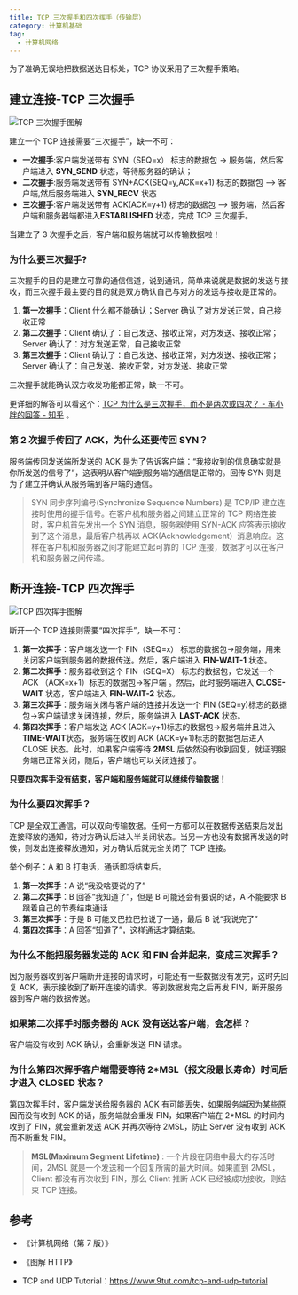 ```yaml
---
title: TCP 三次握手和四次挥手（传输层）
category: 计算机基础
tag:
  - 计算机网络
---
```


为了准确无误地把数据送达目标处，TCP 协议采用了三次握手策略。

## 建立连接-TCP 三次握手


![TCP 三次握手图解](https://oss.javaguide.cn/github/javaguide/cs-basics/network/tcp-shakes-hands-three-times.png)

建立一个 TCP 连接需要“三次握手”，缺一不可：

- **一次握手**:客户端发送带有 SYN（SEQ=x） 标志的数据包 -> 服务端，然后客户端进入 **SYN_SEND** 状态，等待服务器的确认；
- **二次握手**:服务端发送带有 SYN+ACK(SEQ=y,ACK=x+1) 标志的数据包 –> 客户端,然后服务端进入 **SYN_RECV** 状态
- **三次握手**:客户端发送带有 ACK(ACK=y+1) 标志的数据包 –> 服务端，然后客户端和服务器端都进入**ESTABLISHED** 状态，完成 TCP 三次握手。

当建立了 3 次握手之后，客户端和服务端就可以传输数据啦！

### 为什么要三次握手?

三次握手的目的是建立可靠的通信信道，说到通讯，简单来说就是数据的发送与接收，而三次握手最主要的目的就是双方确认自己与对方的发送与接收是正常的。

1. **第一次握手**：Client 什么都不能确认；Server 确认了对方发送正常，自己接收正常
2. **第二次握手**：Client 确认了：自己发送、接收正常，对方发送、接收正常；Server 确认了：对方发送正常，自己接收正常
3. **第三次握手**：Client 确认了：自己发送、接收正常，对方发送、接收正常；Server 确认了：自己发送、接收正常，对方发送、接收正常

三次握手就能确认双方收发功能都正常，缺一不可。

更详细的解答可以看这个：[TCP 为什么是三次握手，而不是两次或四次？ - 车小胖的回答 - 知乎](https://www.zhihu.com/question/24853633/answer/115173386) 。

### 第 2 次握手传回了 ACK，为什么还要传回 SYN？

服务端传回发送端所发送的 ACK 是为了告诉客户端：“我接收到的信息确实就是你所发送的信号了”，这表明从客户端到服务端的通信是正常的。回传 SYN 则是为了建立并确认从服务端到客户端的通信。

> SYN 同步序列编号(Synchronize Sequence Numbers) 是 TCP/IP 建立连接时使用的握手信号。在客户机和服务器之间建立正常的 TCP 网络连接时，客户机首先发出一个 SYN 消息，服务器使用 SYN-ACK 应答表示接收到了这个消息，最后客户机再以 ACK(Acknowledgement）消息响应。这样在客户机和服务器之间才能建立起可靠的 TCP 连接，数据才可以在客户机和服务器之间传递。

## 断开连接-TCP 四次挥手


![TCP 四次挥手图解](https://oss.javaguide.cn/github/javaguide/cs-basics/network/tcp-waves-four-times.png)

断开一个 TCP 连接则需要“四次挥手”，缺一不可：

1. **第一次挥手**：客户端发送一个 FIN（SEQ=x） 标志的数据包->服务端，用来关闭客户端到服务器的数据传送。然后，客户端进入 **FIN-WAIT-1** 状态。
2. **第二次挥手**：服务器收到这个 FIN（SEQ=X） 标志的数据包，它发送一个 ACK （ACK=x+1）标志的数据包->客户端 。然后，此时服务端进入 **CLOSE-WAIT** 状态，客户端进入 **FIN-WAIT-2** 状态。
3. **第三次挥手**：服务端关闭与客户端的连接并发送一个 FIN (SEQ=y)标志的数据包->客户端请求关闭连接，然后，服务端进入 **LAST-ACK** 状态。
4. **第四次挥手**：客户端发送 ACK (ACK=y+1)标志的数据包->服务端并且进入**TIME-WAIT**状态，服务端在收到 ACK (ACK=y+1)标志的数据包后进入 CLOSE 状态。此时，如果客户端等待 **2MSL** 后依然没有收到回复，就证明服务端已正常关闭，随后，客户端也可以关闭连接了。

**只要四次挥手没有结束，客户端和服务端就可以继续传输数据！**

### 为什么要四次挥手？

TCP 是全双工通信，可以双向传输数据。任何一方都可以在数据传送结束后发出连接释放的通知，待对方确认后进入半关闭状态。当另一方也没有数据再发送的时候，则发出连接释放通知，对方确认后就完全关闭了 TCP 连接。

举个例子：A 和 B 打电话，通话即将结束后。

1. **第一次挥手**：A 说“我没啥要说的了”
2. **第二次挥手**：B 回答“我知道了”，但是 B 可能还会有要说的话，A 不能要求 B 跟着自己的节奏结束通话
3. **第三次挥手**：于是 B 可能又巴拉巴拉说了一通，最后 B 说“我说完了”
4. **第四次挥手**：A 回答“知道了”，这样通话才算结束。

### 为什么不能把服务器发送的 ACK 和 FIN 合并起来，变成三次挥手？

因为服务器收到客户端断开连接的请求时，可能还有一些数据没有发完，这时先回复 ACK，表示接收到了断开连接的请求。等到数据发完之后再发 FIN，断开服务器到客户端的数据传送。

### 如果第二次挥手时服务器的 ACK 没有送达客户端，会怎样？

客户端没有收到 ACK 确认，会重新发送 FIN 请求。

### 为什么第四次挥手客户端需要等待 2\*MSL（报文段最长寿命）时间后才进入 CLOSED 状态？

第四次挥手时，客户端发送给服务器的 ACK 有可能丢失，如果服务端因为某些原因而没有收到 ACK 的话，服务端就会重发 FIN，如果客户端在 2\*MSL 的时间内收到了 FIN，就会重新发送 ACK 并再次等待 2MSL，防止 Server 没有收到 ACK 而不断重发 FIN。

> **MSL(Maximum Segment Lifetime)** : 一个片段在网络中最大的存活时间，2MSL 就是一个发送和一个回复所需的最大时间。如果直到 2MSL，Client 都没有再次收到 FIN，那么 Client 推断 ACK 已经被成功接收，则结束 TCP 连接。

## 参考

- 《计算机网络（第 7 版）》

- 《图解 HTTP》

- TCP and UDP Tutorial：https://www.9tut.com/tcp-and-udp-tutorial
